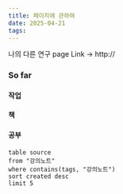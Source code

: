 ```yaml
---
title: 페이지에 관하여
date: 2025-04-21
tags:
---
```


나의 다른 연구 page Link -> http://


### So far
#### 작업

#### 책


#### 공부

```dataview
table source
from "강의노트"
where contains(tags, "강의노트")
sort created desc
limit 5
```

